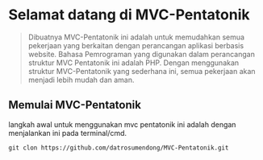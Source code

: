 # Selamat datang di MVC-Pentatonik

> Dibuatnya MVC-Pentatonik ini adalah untuk memudahkan semua pekerjaan yang berkaitan dengan perancangan aplikasi berbasis website. Bahasa Pemrograman yang digunakan dalam perancangan struktur MVC Pentatonik ini adalah PHP. Dengan menggunakan struktur MVC-Pentatonik yang sederhana ini, semua pekerjaan akan menjadi lebih mudah dan aman.

## Memulai MVC-Pentatonik
langkah awal untuk menggunakan mvc pentatonik ini adalah dengan menjalankan ini pada terminal/cmd.

`git clon https://github.com/datrosumendong/MVC-Pentatonik.git`
